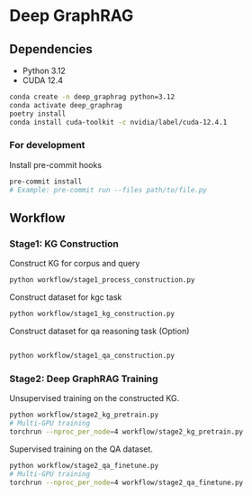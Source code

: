 # Deep GraphRAG

## Dependencies

- Python 3.12
- CUDA 12.4

```bash
conda create -n deep_graphrag python=3.12
conda activate deep_graphrag
poetry install
conda install cuda-toolkit -c nvidia/label/cuda-12.4.1
```

### For development
Install pre-commit hooks
```bash
pre-commit install
# Example: pre-commit run --files path/to/file.py
```

## Workflow

### Stage1: KG Construction
Construct KG for corpus and query
```bash
python workflow/stage1_process_construction.py
```

Construct dataset for kgc task
```bash
python workflow/stage1_kg_construction.py
```

Construct dataset for qa reasoning task (Option)
```bash

python workflow/stage1_qa_construction.py
```


### Stage2: Deep GraphRAG Training

Unsupervised training on the constructed KG.

```bash
python workflow/stage2_kg_pretrain.py
# Multi-GPU training
torchrun --nproc_per_node=4 workflow/stage2_kg_pretrain.py
```

Supervised training on the QA dataset.

```bash
python workflow/stage2_qa_finetune.py
# Multi-GPU training
torchrun --nproc_per_node=4 workflow/stage2_qa_finetune.py
```
